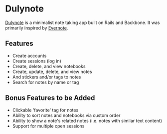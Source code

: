 # Dulynote

[Dulynote][site] is a minimalist note taking app built on Rails and Backbone. It was
primarily inspired by [Evernote](https://evernote.com/).


## Features

* Create accounts
* Create sessions (log in)
* Create, delete, and view notebooks
* Create, update, delete, and view notes
* And stickers and/or tags to notes
* Search for notes by name or tag


## Bonus Features to be Added

* Clickable 'favorite' tag for notes
* Ability to sort notes and notebooks via custom order
* Ability to show a note's related notes (i.e. notes with similar text content)
* Support for multiple open sessions

[site]: http://www.dulynote.io/
